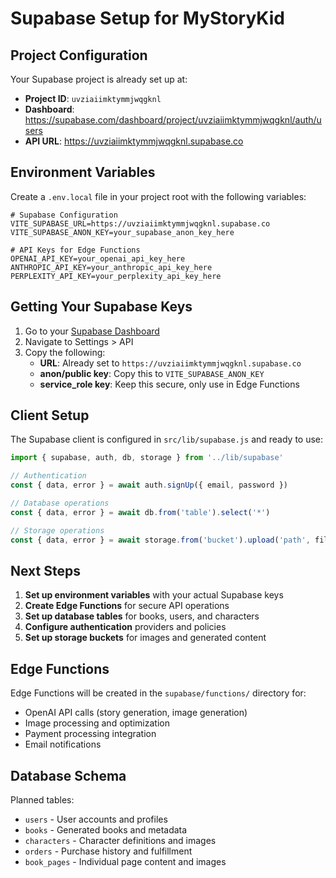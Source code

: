 # Supabase Setup for MyStoryKid

## Project Configuration

Your Supabase project is already set up at:
- **Project ID**: `uvziaiimktymmjwqgknl`
- **Dashboard**: https://supabase.com/dashboard/project/uvziaiimktymmjwqgknl/auth/users
- **API URL**: https://uvziaiimktymmjwqgknl.supabase.co

## Environment Variables

Create a `.env.local` file in your project root with the following variables:

```env
# Supabase Configuration
VITE_SUPABASE_URL=https://uvziaiimktymmjwqgknl.supabase.co
VITE_SUPABASE_ANON_KEY=your_supabase_anon_key_here

# API Keys for Edge Functions
OPENAI_API_KEY=your_openai_api_key_here
ANTHROPIC_API_KEY=your_anthropic_api_key_here
PERPLEXITY_API_KEY=your_perplexity_api_key_here
```

## Getting Your Supabase Keys

1. Go to your [Supabase Dashboard](https://supabase.com/dashboard/project/uvziaiimktymmjwqgknl/settings/api)
2. Navigate to Settings > API
3. Copy the following:
   - **URL**: Already set to `https://uvziaiimktymmjwqgknl.supabase.co`
   - **anon/public key**: Copy this to `VITE_SUPABASE_ANON_KEY`
   - **service_role key**: Keep this secure, only use in Edge Functions

## Client Setup

The Supabase client is configured in `src/lib/supabase.js` and ready to use:

```javascript
import { supabase, auth, db, storage } from '../lib/supabase'

// Authentication
const { data, error } = await auth.signUp({ email, password })

// Database operations
const { data, error } = await db.from('table').select('*')

// Storage operations
const { data, error } = await storage.from('bucket').upload('path', file)
```

## Next Steps

1. **Set up environment variables** with your actual Supabase keys
2. **Create Edge Functions** for secure API operations
3. **Set up database tables** for books, users, and characters
4. **Configure authentication** providers and policies
5. **Set up storage buckets** for images and generated content

## Edge Functions

Edge Functions will be created in the `supabase/functions/` directory for:
- OpenAI API calls (story generation, image generation)
- Image processing and optimization
- Payment processing integration
- Email notifications

## Database Schema

Planned tables:
- `users` - User accounts and profiles
- `books` - Generated books and metadata
- `characters` - Character definitions and images
- `orders` - Purchase history and fulfillment
- `book_pages` - Individual page content and images 